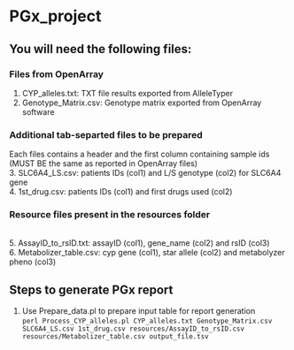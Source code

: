 # PGx_project

## You will need the following files:
### Files from OpenArray
1. CYP_alleles.txt: TXT file results exported from AlleleTyper
2. Genotype_Matrix.csv: Genotype matrix exported from OpenArray software

### Additional tab-separted files to be prepared
Each files contains a header and the first column containing sample ids (MUST BE the same as reported in OpenArray files)
<br>3. SLC6A4_LS.csv: patients IDs (col1) and L/S genotype (col2) for SLC6A4 gene
<br>4. 1st_drug.csv: patients IDs (col1) and first drugs used (col2)

### Resource files present in the resources folder
<br>5. AssayID_to_rsID.txt: assayID (col1), gene_name (col2) and rsID (col3)
<br>6. Metabolizer_table.csv: cyp gene (col1), star allele (col2) and metabolyzer pheno (col3)

## Steps to generate PGx report
1. Use Prepare_data.pl to prepare input table for report generation
<br>`perl Process_CYP_alleles.pl CYP_alleles.txt Genotype_Matrix.csv SLC6A4_LS.csv 1st_drug.csv resources/AssayID_to_rsID.csv resources/Metabolizer_table.csv output_file.tsv`
